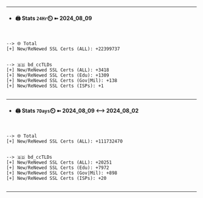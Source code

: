 

---
- #### 🖨️ **Stats** `24Hr`⏲️ ➼ 2024_08_09
```console


--> 🌐 Total
[+] New/ReNewed SSL Certs (ALL): +22399737


--> 🇧🇩 bd_ccTLDs
[+] New/ReNewed SSL Certs (ALL): +3418
[+] New/ReNewed SSL Certs (Edu): +1309
[+] New/ReNewed SSL Certs (Gov|Mil): +138
[+] New/ReNewed SSL Certs (ISPs): +1


```

---
- #### 🖨️ **Stats** `7Days`⏲️ ➼ 2024_08_09 <--> 2024_08_02
```console


--> 🌐 Total
[+] New/ReNewed SSL Certs (ALL): +111732470


--> 🇧🇩 bd_ccTLDs
[+] New/ReNewed SSL Certs (ALL): +20251
[+] New/ReNewed SSL Certs (Edu): +7972
[+] New/ReNewed SSL Certs (Gov|Mil): +898
[+] New/ReNewed SSL Certs (ISPs): +20


```

---

